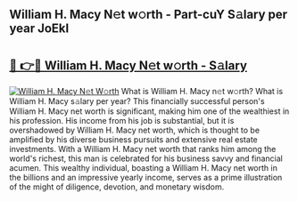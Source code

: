## William H. Macy N𝚎t w𝚘rth - Part-cuY S𝚊lary per year JoEkI

# <h2><a href="http://gc23zp.nevu.top/?p=William+H.+Macy">🔗 👉🔴 William H. Macy N𝚎t w𝚘rth - S𝚊lary</a></h2>

[![William H. Macy N𝚎t W𝚘rth](https://i.imgur.com/Oavwk0R.jpeg)](http://gc23zp.nevu.top/?p=William+H.+Macy)
What is William H. Macy n𝚎t w𝚘rth? What is William H. Macy s𝚊lary per year?
This financially successful person's William H. Macy net worth is significant, making him one of the wealthiest in his profession. His income from his job is substantial, but it is overshadowed by William H. Macy net worth, which is thought to be amplified by his diverse business pursuits and extensive real estate investments. With a William H. Macy net worth that ranks him among the world's richest, this man is celebrated for his business savvy and financial acumen. This wealthy individual, boasting a William H. Macy net worth in the billions and an impressive yearly income, serves as a prime illustration of the might of diligence, devotion, and monetary wisdom.
